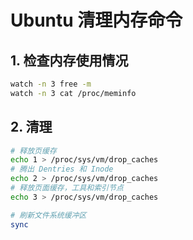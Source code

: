 # Ubuntu 清理内存命令     

## 1. 检查内存使用情况     
```bash
watch -n 3 free -m
watch -n 3 cat /proc/meminfo
```
 
## 2. 清理    
```bash
# 释放页缓存
echo 1 > /proc/sys/vm/drop_caches
# 腾出 Dentries 和 Inode
echo 2 > /proc/sys/vm/drop_caches
# 释放页面缓存，工具和索引节点
echo 3 > /proc/sys/vm/drop_caches

# 刷新文件系统缓冲区
sync
```
  